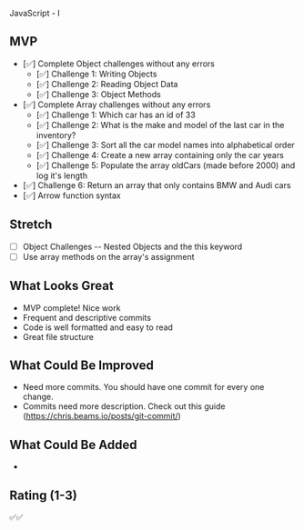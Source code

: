 JavaScript - I

## MVP

- [✅] Complete Object challenges without any errors
  - [✅] Challenge 1: Writing Objects
  - [✅] Challenge 2: Reading Object Data
  - [✅] Challenge 3: Object Methods
- [✅] Complete Array challenges without any errors
  - [✅] Challenge 1: Which car has an id of 33
  - [✅] Challenge 2: What is the make and model of the last car in the inventory?
  - [✅] Challenge 3: Sort all the car model names into alphabetical order
  - [✅] Challenge 4: Create a new array containing only the car years
  - [✅] Challenge 5: Populate the array oldCars (made before 2000) and log it's length
- [✅] Challenge 6: Return an array that only contains BMW and Audi cars
- [✅] Arrow function syntax

## Stretch

- [ ] Object Challenges -- Nested Objects and the this keyword
- [ ] Use array methods on the array's assignment

## What Looks Great

- MVP complete! Nice work
- Frequent and descriptive commits
- Code is well formatted and easy to read
- Great file structure

## What Could Be Improved

- Need more commits. You should have one commit for every one change.
- Commits need more description. Check out this guide (https://chris.beams.io/posts/git-commit/)

## What Could Be Added

-

## Rating (1-3)

✅✅

